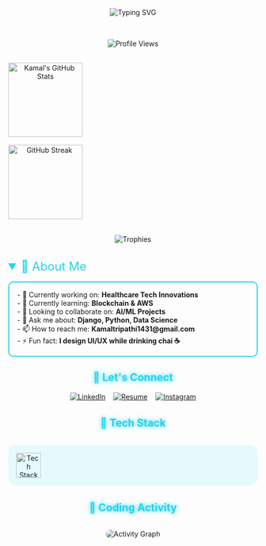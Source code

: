 <!-- Animated Gradient Header -->
<div align="center">
  <img src="https://readme-typing-svg.demolab.com?font=Fira+Code&size=30&duration=4000&pause=1000&color=22D3EE&center=true&vCenter=true&width=435&lines=Hi+%F0%9F%91%8B%2C+I'm+Kamal+Tripathi;Software+Engineer;Data+Analyst;Web+Developer;UI%2FUX+Designer" alt="Typing SVG" />
</div>

<!-- Animated Stats Grid -->
<div align="center" style="display: grid; grid-template-columns: repeat(auto-fit, minmax(300px, 1fr)); gap: 1rem; margin: 2rem 0;">
  
  ![Profile Views](https://komarev.com/ghpvc/?username=kamal-dev-1999&color=22D3EE&style=for-the-badge&label=PROFILE+VIEWS)
  
  <!-- Animated GitHub Stats -->
  <img height="150" src="https://github-readme-stats.vercel.app/api?username=kamal-dev-1999&show_icons=true&theme=react&border_color=22D3EE&include_all_commits=true&count_private=true" alt="Kamal's GitHub Stats" />
  
  <!-- Streak Stats with Glow Animation -->
  <img height="150" src="https://streak-stats.demolab.com?user=kamal-dev-1999&theme=react&border=22D3EE&ring=22D3EE&fire=22D3EE&currStreakLabel=22D3EE" alt="GitHub Streak" />
</div>

<!-- Floating Trophies Section -->
<div align="center" style="margin: 2rem 0;">
  <img src="https://github-profile-trophy.vercel.app/?username=kamal-dev-1999&theme=react&row=2&column=4&margin-w=15&margin-h=15&no-bg=true&no-frame=true" alt="Trophies" style="animation: float 6s ease-in-out infinite;" />
</div>

<!-- Animated Content Sections -->
<details open>
  <summary style="font-size: 1.5rem; color: #22D3EE; cursor: pointer;">📌 About Me</summary>
  <div style="padding: 1rem; border: 2px solid #22D3EE; border-radius: 10px; margin: 1rem 0; animation: fadeIn 1.5s ease-in;">
    - 🔭 Currently working on: <b>Healthcare Tech Innovations</b><br>
    - 🌱 Currently learning: <b>Blockchain & AWS</b><br>
    - 👯 Looking to collaborate on: <b>AI/ML Projects</b><br>
    - 💬 Ask me about: <b>Django, Python, Data Science</b><br>
    - 📫 How to reach me: <b>Kamaltripathi1431@gmail.com</b><br>
    - ⚡ Fun fact: <b>I design UI/UX while drinking chai ☕</b>
  </div>
</details>

<!-- Glowing Social Links -->
<h2 align="center" style="color: #22D3EE; text-shadow: 0 0 10px #22D3EE;">🌟 Let's Connect</h2>
<div align="center" style="display: flex; justify-content: center; gap: 1rem; flex-wrap: wrap;">
  <a href="https://linkedin.com/in/kamal tripathi" target="_blank">
    <img src="https://img.shields.io/badge/LinkedIn-0077B5?style=for-the-badge&logo=linkedin&logoColor=white" alt="LinkedIn" style="transition: transform 0.3s;" onmouseover="this.style.transform='scale(1.1)'" onmouseout="this.style.transform='scale(1)'"/>
  </a>
  <a href="https://drive.google.com/file/d/13PgR9KP6_ZuaeXkBFlqH3bywdjW3GnFU/view" target="_blank">
    <img src="https://img.shields.io/badge/Resume-4285F4?style=for-the-badge&logo=google-drive&logoColor=white" alt="Resume" style="transition: transform 0.3s;" onmouseover="this.style.transform='scale(1.1)'" onmouseout="this.style.transform='scale(1)'"/>
  </a>
  <a href="https://instagram.com/kamal.7361" target="_blank">
    <img src="https://img.shields.io/badge/Instagram-E4405F?style=for-the-badge&logo=instagram&logoColor=white" alt="Instagram" style="transition: transform 0.3s;" onmouseover="this.style.transform='scale(1.1)'" onmouseout="this.style.transform='scale(1)'"/>
  </a>
</div>

<!-- Animated Tech Stack -->
<h2 align="center" style="color: #22D3EE; text-shadow: 0 0 10px #22D3EE; margin: 2rem 0;">🚀 Tech Stack</h2>
<div align="center" style="display: grid; grid-template-columns: repeat(auto-fit, minmax(100px, 1fr)); gap: 1rem; padding: 1rem; background: rgba(34, 211, 238, 0.1); border-radius: 15px;">
  <img src="https://skillicons.dev/icons?i=python,django,aws,react,js,html,css,figma,git,github,mongodb,mysql,postgres,nodejs,tensorflow,pytorch,flask" alt="Tech Stack" style="transition: transform 0.3s; height: 50px;" onmouseover="this.style.transform='scale(1.2)'" onmouseout="this.style.transform='scale(1)'"/>
</div>

<!-- Animated Commit Calendar -->
<h2 align="center" style="color: #22D3EE; text-shadow: 0 0 10px #22D3EE; margin: 2rem 0;">📆 Coding Activity</h2>
<div align="center">
  <img src="https://github-readme-activity-graph.vercel.app/graph?username=kamal-dev-1999&theme=react-dark&bg_color=0d1117&hide_border=true&area=true&line=22D3EE&point=22D3EE" alt="Activity Graph" style="border-radius: 10px;"/>
</div>


